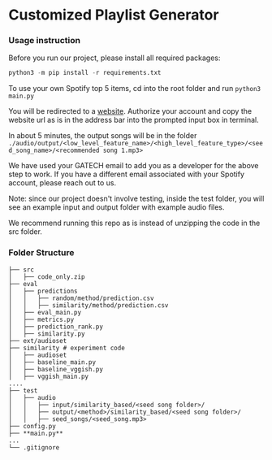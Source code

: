 # Customized Playlist Generator

### Usage instruction

Before you run our project, please install all required packages:
```python
python3 -m pip install -r requirements.txt
```

To use your own Spotify top 5 items, cd into the root folder and run ```python3 main.py```

You will be redirected to a [website](https://www.audiocontentanalysis.org/). Authorize your account and copy the website url as is in the address bar into the prompted input box in terminal.

In about 5 minutes, the output songs will be in the folder ```./audio/output/<low_level_feature_name>/<high_level_feature_type>/<seed_song_name>/<recommended song 1.mp3>```

We have used your GATECH email to add you as a developer for the above step to work. If you have a different email associated with your Spotify account, please reach out to us.


Note: since our project doesn't involve testing, inside the test folder, you will see an example input and output folder with example audio files. 

We recommend running this repo as is instead of unzipping the code in the src folder. 

### Folder Structure
```
├── src
│   ├── code_only.zip
├── eval
│   ├── predictions
│   │   ├── random/method/prediction.csv
│   │   ├── similarity/method/prediction.csv
│   ├── eval_main.py
│   ├── metrics.py
│   ├── prediction_rank.py
│   ├── similarity.py
├── ext/audioset
├── similarity # experiment code
│   ├── audioset
│   ├── baseline_main.py
│   ├── baseline_vggish.py
│   ├── vggish_main.py
....
├── test
│   ├── audio
│   │   ├── input/similarity_based/<seed song folder>/
│   │   ├── output/<method>/similarity_based/<seed song folder>/
│   │   ├── seed_songs/<seed_song.mp3>
├── config.py
├── **main.py**
...
└── .gitignore

```


